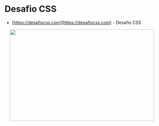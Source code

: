 # Desafio CSS

- [https://desafiocss.com][https://desafiocss.com] - Desafio CSS

[https://desafiocss.com]: https://desafiocss.jailsonv1.repl.co


<p align="center">
  <img width="470" height="300" src="./gif/v.gif">
</p>
